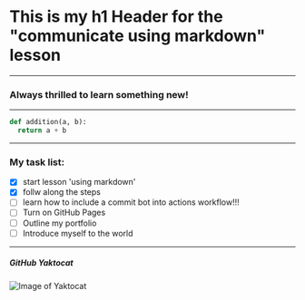 # This is my h1 Header for the "communicate using markdown" lesson
***
### Always thrilled to learn something new!
***

```python
def addition(a, b):
  return a + b
```

***

### My task list:

- [x] start lesson 'using markdown'
- [x] follw along the steps
- [ ] learn how to include a commit bot into actions workflow!!! 
- [ ] Turn on GitHub Pages
- [ ] Outline my portfolio
- [ ] Introduce myself to the world

***

##### GitHub Yaktocat

![Image of Yaktocat](https://octodex.github.com/images/yaktocat.png)
